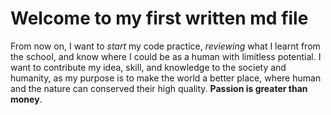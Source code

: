# Welcome to my first written md file
From now on, I want to *start* my code practice, *reviewing* what I learnt from the school, and know where I could be as a human with limitless potential. I want to contribute my idea, skill, and knowledge to the society and humanity, as my purpose is to make the world a better place, where human and the nature can conserved their high quality. **Passion is greater than money**.